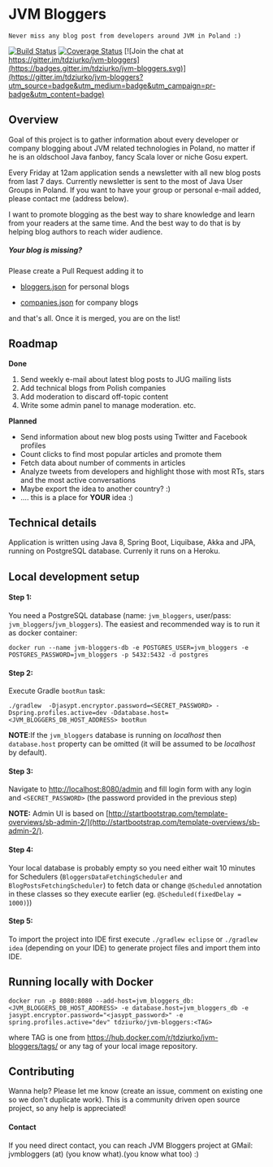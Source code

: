 # JVM Bloggers

    Never miss any blog post from developers around JVM in Poland :)

[![Build Status](https://travis-ci.org/tdziurko/jvm-bloggers.svg?branch=master)](https://travis-ci.org/tdziurko/jvm-bloggers)  [![Coverage Status](https://coveralls.io/repos/tdziurko/jvm-bloggers/badge.svg?branch=master&service=github)](https://coveralls.io/github/tdziurko/jvm-bloggers?branch=master)  [![Join the chat at https://gitter.im/tdziurko/jvm-bloggers](https://badges.gitter.im/tdziurko/jvm-bloggers.svg)](https://gitter.im/tdziurko/jvm-bloggers?utm_source=badge&utm_medium=badge&utm_campaign=pr-badge&utm_content=badge)

## Overview
Goal of this project is to gather information about every developer or company blogging about JVM related technologies in Poland, no matter if he is an oldschool 
Java fanboy, fancy Scala lover or niche Gosu expert.

Every Friday at 12am application sends a newsletter with all new blog posts from last 7 days. Currently newsletter is sent to the most of Java User Groups 
in Poland. If you want to have your group or personal e-mail added, please contact me (address below).

I want to promote blogging as the best way to share knowledge and learn from your readers at the same time. And the best way to do that is by helping blog authors to reach wider audience.

##### Your blog is missing? 
Please create a Pull Request adding it to
 
* [bloggers.json](https://github.com/tdziurko/jvm-bloggers/blob/master/bloggers.json) for personal blogs

* [companies.json](https://github.com/tdziurko/jvm-bloggers/blob/master/companies.json) for company blogs

and that's all. Once it is merged, you are on the list!
 
## Roadmap

__Done__

1. Send weekly e-mail about latest blog posts to JUG mailing lists
2. Add technical blogs from Polish companies
3. Add moderation to discard off-topic content
4. Write some admin panel to manage moderation. etc.

__Planned__

* Send information about new blog posts using Twitter and Facebook profiles
* Count clicks to find most popular articles and promote them
* Fetch data about number of comments in articles
* Analyze tweets from developers and highlight those with most RTs, stars and the most active conversations
*  Maybe export the idea to another country? :)
* .... this is a place for __YOUR__ idea :)

## Technical details

Application is written using Java 8, Spring Boot, Liquibase, Akka and JPA, running on PostgreSQL database. Currenly it runs on a Heroku.

## Local development setup

#### Step 1: 

You need a PostgreSQL database (name: `jvm_bloggers`, user/pass: `jvm_bloggers`/`jvm_bloggers`). The easiest and recommended way is to run it as docker container:

	docker run --name jvm-bloggers-db -e POSTGRES_USER=jvm_bloggers -e POSTGRES_PASSWORD=jvm_bloggers -p 5432:5432 -d postgres

#### Step 2:

Execute Gradle `bootRun` task:

    ./gradlew  -Djasypt.encryptor.password=<SECRET_PASSWORD> -Dspring.profiles.active=dev -Ddatabase.host=<JVM_BLOGGERS_DB_HOST_ADDRESS> bootRun

**NOTE**:If the `jvm_bloggers` database is running on _localhost_ then `database.host` property can be omitted (it will be assumed to be _localhost_ by default).


#### Step 3:

Navigate to [http://localhost:8080/admin](http://localhost:8080/admin) and fill login form with any login and `<SECRET_PASSWORD>` (the password provided in the previous step)

**NOTE:** Admin UI is based on [http://startbootstrap.com/template-overviews/sb-admin-2/](http://startbootstrap.com/template-overviews/sb-admin-2/).

#### Step 4:

Your local database is probably empty so you need either wait 10 minutes for Schedulers (`BloggersDataFetchingScheduler` and `BlogPostsFetchingScheduler`) to fetch data or change `@Scheduled` annotation in these classes so they execute earlier (eg. `@Scheduled(fixedDelay = 1000)`))

#### Step 5:

To import the project into IDE first execute `./gradlew eclipse` or `./gradlew idea` (depending on your IDE) to generate project files and import them into IDE.

## Running locally with Docker

    docker run -p 8080:8080 --add-host=jvm_bloggers_db:<JVM_BLOGGERS_DB_HOST_ADDRESS> -e database.host=jvm_bloggers_db -e jasypt.encryptor.password="<jasypt_password>" -e spring.profiles.active="dev" tdziurko/jvm-bloggers:<TAG>
    
where TAG is one from https://hub.docker.com/r/tdziurko/jvm-bloggers/tags/ or any tag of your local image repository.      


## Contributing

Wanna help? Please let me know (create an issue, comment on existing one so we don't duplicate work). This is a community driven open source project, so any help is appreciated!

#### Contact

If you need direct contact, you can reach JVM Bloggers project at GMail: jvmbloggers (at) (you know what).(you know what too) :)
